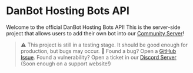 # DanBot Hosting Bots API

Welcome to the official DanBot Hosting Bots API!
This is the server-side project that allows users to add their own bot into our [Community Server](https://discord.gg/dbh)!

> ⚠️ This project is still in a testing stage. It should be good enough for production, but bugs may occur.
> 🚨 Found a bug? Open a [GitHub Issue](https://github.com/DanBot-Hosting/DBH-BOT-API/issues/new). Found a vulnerability? Open a ticket in our [Discord Server](https://discord.gg/dbh) (Soon enough on a support website!)
